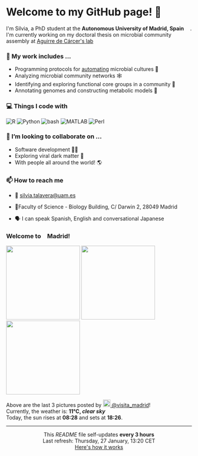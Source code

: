 <h1>Welcome to my GitHub page! 👋</h1>

<p>I'm Silvia, a PhD student at the <b>Autonomous University of Madrid, Spain</b> <img src="https://img.icons8.com/color/48/000000/spain-circular.png" width="13"/>. I'm currently working on my doctoral thesis on microbial community assembly at <a href="https://aguirredecarcerlab96.webnode.es/home2/">Aguirre de Cárcer's lab</a></p>

<h3>🔭 My work includes ...</h3>

- Programming protocols for <a href="https://github.com/Opentrons/opentrons">automating</a> microbial cultures 🌱
- Analyzing microbial community networks 🕸️
- Identifying and exploring functional core groups in a community 🔎
- Annotating genomes and constructing metabolic models 🧪

<h3>💻 Things I code with</h3>
<p>
<img alt="R" src="https://img.shields.io/badge/-R-006dc8?style=flat-square&logo=R&logoColor=white" />
<img alt="Python" src="https://img.shields.io/badge/-Python-e7c804?style=flat-square&logo=Python&logoColor=white" />
<img alt="bash" src="https://img.shields.io/badge/-bash-1f2329?style=flat-square&logo=bash&logoColor=white" />
<img alt="MATLAB" src="https://img.shields.io/badge/-MATLAB-ea6e00?style=flat-square&logo=M&logoColor=white" />
<img alt="Perl" src="https://img.shields.io/badge/-Perl-00bcde?style=flat-square&logo=Perl&logoColor=white" />
</p>

<h3>👯 I’m looking to collaborate on ...</h3>

- Software development 👩‍💻
- Exploring viral dark matter 🦠
- With people all around the world! 🌎


<h3>📫 How to reach me</h3>

- 📧 silvia.talavera@uam.es
<!--TODO<p>🐦</p>-->
- 📍Faculty of Science - Biology Building, C/ Darwin 2, 28049 Madrid
<!-- removed map for now <a src="https://www.google.com/maps/embed?pb=!1m18!1m12!1m3!1d3031.9459086334964!2d-3.6941238846002302!3d40.5427841793507!2m3!1f0!2f0!3f0!3m2!1i1024!2i768!4f13.1!3m3!1m2!1s0xd422b0f7649a2cd%3A0x5a19437753ab7822!2sFacultad%20de%20Ciencias%20(Edificio%20Biolog%C3%ADa)%2C%20C.%20Darwin%2C%202%2C%2028049%20Madrid!5e0!3m2!1sen!2ses!4v1641811065955!5m2!1sen!2ses"><img src="map.png" width="400"></a>-->
- 🗣️ I can speak Spanish, English and conversational Japanese

<!--
<h3>📰 My lab's last news</h3>
TODO
-->

<h3> Welcome to <img src="https://img.icons8.com/color/48/000000/spain-circular.png" width="13"/>Madrid!</h3>
<p><img width="200" src="https:&#x2F;&#x2F;cdn3.dumpor.com&#x2F;view?q&#x3D;zgjZmJ2N9QWaz91Yu9lJykTMEhjRxYTPl9mJ3RTO0hld1g2c1Qmd4hUSFtWVJ9WO3ZmcOlGRWRHdsRUNppmdEh3ayglSw8FVB9FMw0DavZCNtcTPiN2YmEUQBFkQn1EMkZmQB1TbkVmJTVneTNFOYF0dsFTUxUDbIVUZF1zYo92Xj52XmADMx0DdhN2Xj52Xm02bj5SbhJ3ZhR3culmbkNmLx0yMsVGatQnblRnbvN2c9QHafNmbf9zZwpmLu91N4EDMzUTO5ATNwQTN1cTOxMDOfZTM2gzN4IjM4YjN1cTM18VOzIzM0gjM3IzLwgDMxgHM4ATMw9SNxU2LyZ2L1ETL1gDOy4SM1Q3L29SbvNmLtFmcnFGdz5WauR2YuETLzwWZo1CduVGdu92Yz9yL6MHc0RHa" /> <img width="200" src="https:&#x2F;&#x2F;cdn2.dumpor.com&#x2F;view?q&#x3D;%3D%3DwM4YmZidTPkl2cfNmbfZSR2M0Q4YUM20TZvZyZuZlMXh2ar1iQzkzXJZFaHJGd1QHM1dDZFVmYOdXTuRGRfdnakJnZnJGd5QVQfBDM9g2bmQTL30jYjNmJBFUQBJ0ZNBDZmJUQ90GZlZSayd2Nz8FWBNHcyI2VYREWkJ3a9MGav91Yu9lJ1ATM9QXYj91Yu9lJt92Yu0WYydWY0Nnbp5GZj5SMtMDblhWL05WZ052bjNXP0h2Xj52X%2FcGcq5ibfhjMykzNyIjN4QDO3IDOwkzM5UzX3MjN2UjN0cDN5YDOwkjMx81N3kDOzYjM3IzLwgDMxgHM4ATMw9SNxU2LyZ2L1ETL1gDOy4SM1Q3L29SbvNmLtFmcnFGdz5WauR2YuETLzwWZo1CduVGdu92Yz9yL6MHc0RHa" /> <img width="200" src="https:&#x2F;&#x2F;cdn3.dumpor.com&#x2F;view?q&#x3D;zgjZmJ2N9QWaz91Yu9lJyYDMBljRxYTPl9mJnh3SqdjSWFUZ5ZzXuJ1Tu9kc2s0SXZmaVN1MMRmYxRTST9VNpN3T4I1MjlDVB9FMw0DavZCNtcTPiN2YmEUQBFkQn1EMkZmQB1TbkVmJ4I3QClTOYF0cBNWLxkEdnJXVa1zYo92Xj52XmEDMx0DdhN2Xj52Xm02bj5SbhJ3ZhR3culmbkNmLx0yMsVGatQnblRnbvN2c9QHafNmbf9zZwpmLu9lNzQTM3YDOzkTNyYzMycTOyEjMflDMxcDM0QTOzITO4AzM481NyITOwMjM3IzLwgDMxgHM4ATMw9SNxU2LyZ2L1ETL1gDOy4SM1Q3L29SbvNmLtFmcnFGdz5WauR2YuETLzwWZo1CduVGdu92Yz9yL6MHc0RHa" /></p>
<p>Above are the last 3 pictures posted by <a href="https://www.instagram.com/visita_madrid/" target="_blank"><img src="https://upload.wikimedia.org/wikipedia/commons/thumb/e/e7/Instagram_logo_2016.svg/1024px-Instagram_logo_2016.svg.png" width="20"/> @visita_madrid</a>!<br/>Currently, the weather is: <b> 11°C, <i>clear sky</i></b></br>Today, the sun rises at <b>08:28</b> and sets at <b>18:26</b>.</p>


------------
<p align="center">This <i>README</i> file self-updates <b>every 3 hours</b></br>Last refresh: Thursday, 27 January, 13:20 CET<br /><a href="https://medium.com/@th.guibert/how-to-create-a-self-updating-readme-md-for-your-github-profile-f8b05744ca91">Here's how it works</a></p>
